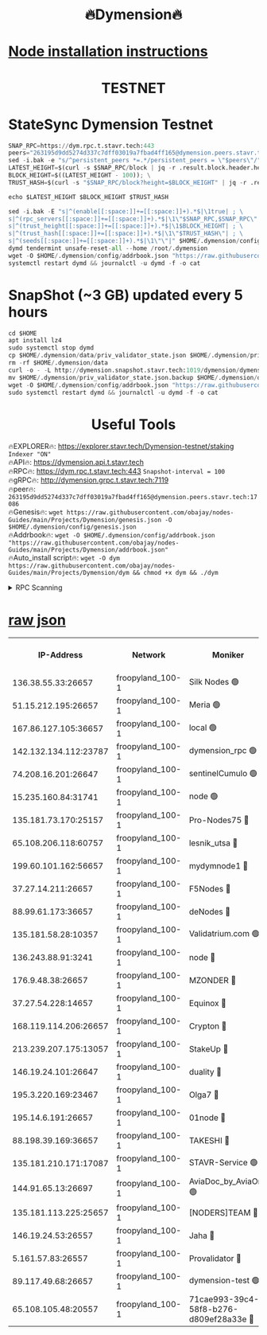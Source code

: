 <h1 align="center"> 🔥Dymension🔥</h1>

[Node installation instructions](https://github.com/obajay/nodes-Guides/tree/main/Projects/Dymension)
=

<h1 align="center"> TESTNET</h1>

# StateSync Dymension Testnet
```python
SNAP_RPC=https://dym.rpc.t.stavr.tech:443
peers="263195d9dd5274d337c7dff03019a7fbad4ff165@dymension.peers.stavr.tech:17086"
sed -i.bak -e "s/^persistent_peers *=.*/persistent_peers = \"$peers\"/" $HOME/.dymension/config/config.toml
LATEST_HEIGHT=$(curl -s $SNAP_RPC/block | jq -r .result.block.header.height); \
BLOCK_HEIGHT=$((LATEST_HEIGHT - 100)); \
TRUST_HASH=$(curl -s "$SNAP_RPC/block?height=$BLOCK_HEIGHT" | jq -r .result.block_id.hash)

echo $LATEST_HEIGHT $BLOCK_HEIGHT $TRUST_HASH

sed -i.bak -E "s|^(enable[[:space:]]+=[[:space:]]+).*$|\1true| ; \
s|^(rpc_servers[[:space:]]+=[[:space:]]+).*$|\1\"$SNAP_RPC,$SNAP_RPC\"| ; \
s|^(trust_height[[:space:]]+=[[:space:]]+).*$|\1$BLOCK_HEIGHT| ; \
s|^(trust_hash[[:space:]]+=[[:space:]]+).*$|\1\"$TRUST_HASH\"| ; \
s|^(seeds[[:space:]]+=[[:space:]]+).*$|\1\"\"|" $HOME/.dymension/config/config.toml
dymd tendermint unsafe-reset-all --home /root/.dymension
wget -O $HOME/.dymension/config/addrbook.json "https://raw.githubusercontent.com/obajay/nodes-Guides/main/Projects/Dymension/addrbook.json"
systemctl restart dymd && journalctl -u dymd -f -o cat

```
# SnapShot (~3 GB) updated every 5 hours
```python
cd $HOME
apt install lz4
sudo systemctl stop dymd
cp $HOME/.dymension/data/priv_validator_state.json $HOME/.dymension/priv_validator_state.json.backup
rm -rf $HOME/.dymension/data
curl -o - -L http://dymension.snapshot.stavr.tech:1019/dymension/dymension-snap.tar.lz4 | lz4 -c -d - | tar -x -C $HOME/.dymension --strip-components 2
mv $HOME/.dymension/priv_validator_state.json.backup $HOME/.dymension/data/priv_validator_state.json
wget -O $HOME/.dymension/config/addrbook.json "https://raw.githubusercontent.com/obajay/nodes-Guides/main/Projects/Dymension/addrbook.json"
sudo systemctl restart dymd && journalctl -u dymd -f -o cat
```

 <h1 align="center"> Useful Tools</h1>

🔥EXPLORER🔥:     https://explorer.stavr.tech/Dymension-testnet/staking        `Indexer "ON"` \
🔥API🔥:          https://dymension.api.t.stavr.tech \
🔥RPC🔥:          https://dym.rpc.t.stavr.tech:443                  `Snapshot-interval = 100` \
🔥gRPC🔥:         http://dymension.grpc.t.stavr.tech:7119 \
🔥peer🔥:         `263195d9dd5274d337c7dff03019a7fbad4ff165@dymension.peers.stavr.tech:17086` \
🔥Genesis🔥:     ```wget https://raw.githubusercontent.com/obajay/nodes-Guides/main/Projects/Dymension/genesis.json -O $HOME/.dymension/config/genesis.json``` \
🔥Addrbook🔥:    ```wget -O $HOME/.dymension/config/addrbook.json "https://raw.githubusercontent.com/obajay/nodes-Guides/main/Projects/Dymension/addrbook.json"``` \
🔥Auto_install script🔥: ```wget -O dym https://raw.githubusercontent.com/obajay/nodes-Guides/main/Projects/Dymension/dym && chmod +x dym && ./dym```

<details>
<summary>RPC Scanning</summary>

<h2 align="center"> We scan nodes in real time every 4 hours. And we provide the final result of RPC endpoints.
We cannot influence the operation of these nodes in any way. </h2>


```python
If Voting Power is higher than 0 --> then the Node is a validator of the network and may be subject to attack and be a potential threat to the chain.
```
```python
We marked such validators with a red symbol
```

</details>

[raw json](https://rpc-check.dymt.stavr.tech/dymt/rpc-dymt-result.json)
=


<table><tr><th>IP-Address</th><th>Network</th><th>Moniker</th><th>Latest Block Height</th><th>Earliest Block Height</th><th>Catching Up</th><th>Tx Index</th><th>Voting Power</th><th>Scan Time</th></tr><tr><td>136.38.55.33:26657</td><td>froopyland_100-1</td><td>Silk Nodes 🟢</td><td>1743508</td><td>1</td><td>False</td><td>on</td><td>0</td><td>2023-12-19T18:59:02.051483052UTC</td></tr><tr><td>51.15.212.195:26657</td><td>froopyland_100-1</td><td>Meria 🟢</td><td>1651535</td><td>1238063</td><td>False</td><td>on</td><td>0</td><td>2023-12-19T18:58:06.220550539UTC</td></tr><tr><td>167.86.127.105:36657</td><td>froopyland_100-1</td><td>local 🟢</td><td>1651535</td><td>1318001</td><td>False</td><td>off</td><td>0</td><td>2023-12-19T18:59:01.119733180UTC</td></tr><tr><td>142.132.134.112:23787</td><td>froopyland_100-1</td><td>dymension_rpc 🟢</td><td>1743505</td><td>1649923</td><td>False</td><td>on</td><td>0</td><td>2023-12-19T18:58:38.455332697UTC</td></tr><tr><td>74.208.16.201:26647</td><td>froopyland_100-1</td><td>sentinelCumulo 🟢</td><td>1743500</td><td>1652923</td><td>False</td><td>on</td><td>0</td><td>2023-12-19T18:58:07.861844405UTC</td></tr><tr><td>15.235.160.84:31741</td><td>froopyland_100-1</td><td>node 🟢</td><td>1743500</td><td>1652923</td><td>False</td><td>on</td><td>0</td><td>2023-12-19T18:58:09.082019458UTC</td></tr><tr><td>135.181.73.170:25157</td><td>froopyland_100-1</td><td>Pro-Nodes75 🔴</td><td>1743502</td><td>1652923</td><td>False</td><td>on</td><td>1</td><td>2023-12-19T18:58:18.654302504UTC</td></tr><tr><td>65.108.206.118:60757</td><td>froopyland_100-1</td><td>lesnik_utsa 🔴</td><td>1743502</td><td>1652923</td><td>False</td><td>on</td><td>1</td><td>2023-12-19T18:58:23.144220956UTC</td></tr><tr><td>199.60.101.162:56657</td><td>froopyland_100-1</td><td>mydymnode1 🔴</td><td>1743503</td><td>1652923</td><td>False</td><td>off</td><td>2</td><td>2023-12-19T18:58:23.843643528UTC</td></tr><tr><td>37.27.14.211:26657</td><td>froopyland_100-1</td><td>F5Nodes 🔴</td><td>1743505</td><td>1652923</td><td>False</td><td>off</td><td>1</td><td>2023-12-19T18:58:38.865816007UTC</td></tr><tr><td>88.99.61.173:36657</td><td>froopyland_100-1</td><td>deNodes 🔴</td><td>1743507</td><td>1652923</td><td>False</td><td>off</td><td>1</td><td>2023-12-19T18:58:48.095454308UTC</td></tr><tr><td>135.181.58.28:10357</td><td>froopyland_100-1</td><td>Validatrium.com 🟢</td><td>1743507</td><td>1652923</td><td>False</td><td>on</td><td>0</td><td>2023-12-19T18:58:48.442220456UTC</td></tr><tr><td>136.243.88.91:3241</td><td>froopyland_100-1</td><td>node 🔴</td><td>1743507</td><td>1652923</td><td>False</td><td>on</td><td>1</td><td>2023-12-19T18:58:51.629176872UTC</td></tr><tr><td>176.9.48.38:26657</td><td>froopyland_100-1</td><td>MZONDER 🔴</td><td>1743508</td><td>1652923</td><td>False</td><td>on</td><td>1</td><td>2023-12-19T18:58:58.036304357UTC</td></tr><tr><td>37.27.54.228:14657</td><td>froopyland_100-1</td><td>Equinox 🔴</td><td>1743509</td><td>1652923</td><td>False</td><td>on</td><td>1</td><td>2023-12-19T18:59:00.840772925UTC</td></tr><tr><td>168.119.114.206:26657</td><td>froopyland_100-1</td><td>Crypton 🔴</td><td>1743510</td><td>1652923</td><td>False</td><td>off</td><td>1</td><td>2023-12-19T18:59:04.896383481UTC</td></tr><tr><td>213.239.207.175:13057</td><td>froopyland_100-1</td><td>StakeUp 🔴</td><td>1743511</td><td>1652923</td><td>False</td><td>off</td><td>1</td><td>2023-12-19T18:59:10.212630339UTC</td></tr><tr><td>146.19.24.101:26647</td><td>froopyland_100-1</td><td>duality 🔴</td><td>1743506</td><td>1655313</td><td>False</td><td>on</td><td>1</td><td>2023-12-19T18:58:41.662037514UTC</td></tr><tr><td>195.3.220.169:23467</td><td>froopyland_100-1</td><td>Olga7 🔴</td><td>1743509</td><td>1655313</td><td>False</td><td>on</td><td>1</td><td>2023-12-19T18:58:58.398210476UTC</td></tr><tr><td>195.14.6.191:26657</td><td>froopyland_100-1</td><td>01node 🔴</td><td>1743510</td><td>1655732</td><td>False</td><td>on</td><td>1</td><td>2023-12-19T18:59:04.626572464UTC</td></tr><tr><td>88.198.39.169:36657</td><td>froopyland_100-1</td><td>TAKESHI 🔴</td><td>1743500</td><td>1656584</td><td>False</td><td>on</td><td>1</td><td>2023-12-19T18:58:08.153633001UTC</td></tr><tr><td>135.181.210.171:17087</td><td>froopyland_100-1</td><td>STAVR-Service 🟢</td><td>1743501</td><td>1656584</td><td>False</td><td>on</td><td>0</td><td>2023-12-19T18:58:13.582865954UTC</td></tr><tr><td>144.91.65.13:26697</td><td>froopyland_100-1</td><td>AviaDoc_by_AviaOne 🟢</td><td>1743498</td><td>1656584</td><td>False</td><td>on</td><td>0</td><td>2023-12-19T18:58:18.253162586UTC</td></tr><tr><td>135.181.113.225:25657</td><td>froopyland_100-1</td><td>[NODERS]TEAM 🔴</td><td>1743507</td><td>1656584</td><td>False</td><td>on</td><td>1</td><td>2023-12-19T18:58:48.834231414UTC</td></tr><tr><td>146.19.24.53:26557</td><td>froopyland_100-1</td><td>Jaha 🔴</td><td>1743507</td><td>1656584</td><td>False</td><td>off</td><td>1</td><td>2023-12-19T18:58:51.290993621UTC</td></tr><tr><td>5.161.57.83:26557</td><td>froopyland_100-1</td><td>Provalidator 🔴</td><td>1743500</td><td>1723012</td><td>False</td><td>on</td><td>1</td><td>2023-12-19T18:58:06.946669557UTC</td></tr><tr><td>89.117.49.68:26657</td><td>froopyland_100-1</td><td>dymension-test 🟢</td><td>1743510</td><td>1723012</td><td>False</td><td>on</td><td>0</td><td>2023-12-19T18:59:05.225248567UTC</td></tr><tr><td>65.108.105.48:20557</td><td>froopyland_100-1</td><td>71cae993-39c4-58f8-b276-d809ef28a33e 🔴</td><td>1743505</td><td>1742923</td><td>False</td><td>on</td><td>1</td><td>2023-12-19T18:58:39.207409487UTC</td></tr></table>
